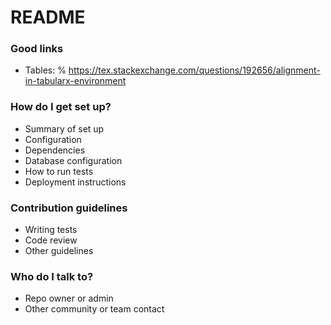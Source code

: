 # README #

### Good links ###

* Tables: % https://tex.stackexchange.com/questions/192656/alignment-in-tabularx-environment

### How do I get set up? ###

* Summary of set up
* Configuration
* Dependencies
* Database configuration
* How to run tests
* Deployment instructions

### Contribution guidelines ###

* Writing tests
* Code review
* Other guidelines

### Who do I talk to? ###

* Repo owner or admin
* Other community or team contact